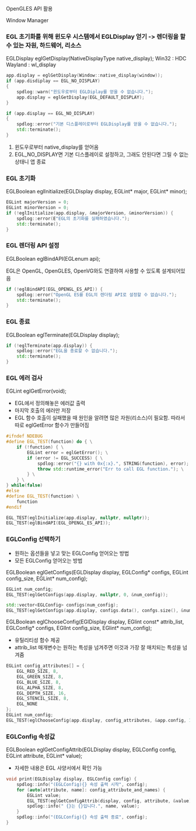 
OpenGLES API 활용

Window Manager


### EGL 초기화를 위해 윈도우 시스템에서 EGLDisplay 얻기 -> 렌더링을 할 수 있는 자원, 하드웨어, 리소스

EGLDisplay eglGetDisplay(NativeDisplayType native_display);
Win32 : HDC
Wayland : wl_display

```cpp
app.display = eglGetDisplay(Window::native_display(window));
if (app.disdiplay == EGL_NO_DISPLAY)
{
    spdlog::warn("윈도우로부터 EGLDiplay를 얻을 수 없습니다.");
    app.display = eglGetDisplay(EGL_DEFAULT_DISPLAY);
}

if (app.display == EGL_NO_DISPLAY)
{
    spdlog::error("기본 디스플레이로부터 EGLDisplay를 얻을 수 없습니다.");
    std::terminate();
}
```
1. 윈도우로부터 native_display를 얻어옴
2. EGL_NO_DISPLAY면 기본 디스플레이로 설정하고, 그래도 안된다면 그릴 수 없는 상태니 앱 종료

### EGL 초기화
EGLBoolean eglInitialize(EGLDisplay display, EGLint* major, EGLint* minor);
```cpp
EGLint majorVersion = 0;
EGLint minorVersion = 0;
if (!eglInitialize(app.display, &majorVersion, &minorVersion)) {
    spdlog::error(E"EGL의 초기화를 실패하였습니다.");
    std::terminate();
}
```

### EGL 렌더링 API 설정
EGLBoolean eglBindAPI(EGLenum api);

EGL은 OpenGL, OpenGLES, OpenVG와도 연결하여 사용할 수 있도록 설계되어있음
```cpp
if (!eglBindAPI(EGL_OPENGL_ES_API)) {
    spdlog::error("OpenGL ES를 EGL의 렌더링 API로 설정할 수 없습니다.");
    std::terminate();
}
```

### EGL 종료
EGLBoolean eglTerminate(EGLDisplay display);
```cpp
if (!eglTerminate(app.display)) {
    spdlog::error("EGL을 종료할 수 없습니다.");
    std::terminate();
}
```

### EGL 에러 검사
EGLint eglGetError(void);
- EGL에서 정의해놓은 에러값 출력
- 마지막 호출의 에러만 저장
- EGL 함수 호출이 실패했을 때 원인을 알려면 많은 자원(리소스)이 필요함. 따라서 따로 eglGetError 함수가 만들어짐
```cpp
#ifndef NDEBUG
#define EGL_TEST(function) do { \
    if (!function) { \
        EGLint error = eglGetError(); \
        if (error != EGL_SUCCESS) { \
            spdlog::error("{} with 0x{:x}.", STRING(function), error); \
            throw std::runtime_error("Err to call EGL function."); \
        } \
    } \
} while(false)
#else
#define EGL_TEST(function) \
    function
#endif

EGL_TEST(eglInitialize(app.display, nullptr, nullptr));
EGL_TEST(eglBindAPI(EGL_OPENGL_ES_API));
```

### EGLConfig 선택하기
- 원하는 옵션들을 넣고 맞는 EGLConfig 얻어오는 방법
- 모든 EGLConfig 얻어오는 방법

EGLBoolean eglGetConfigs(EGLDisplay display, EGLConfig* configs, EGLint config_size, EGLint* num_config);
```cpp
EGLint num_config;
EGL_TEST(eglGetConfigs(app.display, nullptr, 0, &num_config));

std::vector<EGLConfig> configs(num_config);
EGL_TEST(eglGetConfigs(app.display, configs.data(), confgs.size(), &num_configs));
```

EGLBoolean eglChooseConfig(EGlDisplay display, EGlint const* attrib_list, EGLConfig* configs, EGlInt config_size, EGlint* num_config);

- 유틸리티성 함수 제공
- attrib_list 매개변수는 원하는 특성을 넘겨주면 이것과 가장 잘 매치되는 특성을 넘겨줌
```cpp
EGLint config_attributes[] = {
    EGL_RED_SIZE, 8,
    EGL_GREEN_SIZE, 8,
    EGL_BLUE_SIZE, 8,
    EGL_ALPHA_SIZE, 8,
    EGL_DEPTH_SIZE, 16,
    EGL_STENCIL_SIZE, 8,
    EGL_NONE
};
EGLint num_config;
EGL_TEST(eglChooseConfig(app.display, config_attributes, &app.config, 1, &_num_config));
```

### EGLConfig 속성값
EGLBoolean eglGetConfigAttrib(EGLDisplay display, EGLConfig config, EGLint attribute, EGLint* value);
- 자세한 내용은 EGL 사양서에서 확인 가능
```cpp
void print(EGLDisplay display, EGLConfig config) {
    spdlog::info("(EGLConfig){} 속성 출력 시작", config);
    for (auto[attribute, name]: config_attribute_and_names) {
        EGLint value;
        EGL_TEST(eglGetConfigAttrib(display, config, attribute, &value));
        spdlog::info(" {}는 {}입니다.", name, value);
    }
    spdlog::info("(EGLConfig){} 속성 출력 종료", config);
}
```